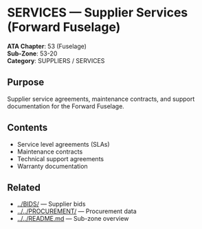 # SERVICES — Supplier Services (Forward Fuselage)

**ATA Chapter**: 53 (Fuselage)  
**Sub-Zone**: 53-20  
**Category**: SUPPLIERS / SERVICES

## Purpose

Supplier service agreements, maintenance contracts, and support documentation for the Forward Fuselage.

## Contents

- Service level agreements (SLAs)
- Maintenance contracts
- Technical support agreements
- Warranty documentation

## Related

- [../BIDS/](../BIDS/) — Supplier bids
- [../../PROCUREMENT/](../../PROCUREMENT/) — Procurement data
- [../../README.md](../../README.md) — Sub-zone overview
